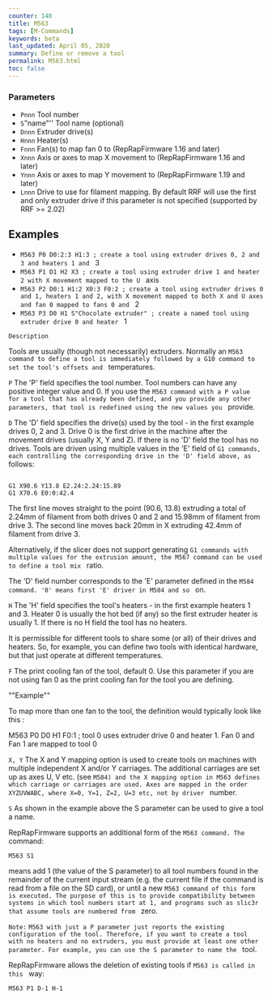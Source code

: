```yaml
---
counter: 140
title: M563
tags: [M-Commands] 
keywords: beta 
last_updated: April 05, 2020 
summary: Define or remove a tool 
permalink: M563.html
toc: false 
---
```



### Parameters

* `Pnnn` Tool number
* `S`"name"'' Tool name (optional)
* `Dnnn` Extruder drive(s)
* `Hnnn` Heater(s)
* `Fnnn` Fan(s) to map fan 0 to (RepRapFirmware 1.16 and later)
* `Xnnn` Axis or axes to map X movement to (RepRapFirmware 1.16 and later)
* `Ynnn` Axis or axes to map Y movement to (RepRapFirmware 1.19 and later)
* `Lnnn` Drive to use for filament mapping. By default RRF will use the first and only extruder drive if this parameter is not specified (supported by RRF >= 2.02)

## Examples

* ` M563 P0 D0:2:3 H1:3 ; create a tool using extruder drives 0, 2 and 3 and heaters 1 and  ` 3
* ` M563 P1 D1 H2 X3 ; create a tool using extruder drive 1 and heater 2 with X movement mapped to the U  ` axis
* ` M563 P2 D0:1 H1:2 X0:3 F0:2 ; create a tool using extruder drives 0 and 1, heaters 1 and 2, with X movement mapped to both X and U axes and fan 0 mapped to fans 0 and  ` 2
* ` M563 P3 D0 H1 S"Chocolate extruder" ; create a named tool using extruder drive 0 and heater  ` 1

`Description`

Tools are usually (though not necessarily) extruders. Normally an ` M563 command to define a tool is immediately followed by a G10 command to set the tool's offsets and  ` temperatures.

`P` The 'P' field specifies the tool number. Tool numbers can have any positive integer value and 0. If you use the ` M563 command with a P value for a tool that has already been defined, and you provide any other parameters, that tool is redefined using the new values you  ` provide.

`D` The 'D' field specifies the drive(s) used by the tool - in the first example drives 0, 2 and 3. Drive 0 is the first drive in the machine after the movement drives (usually X, Y and Z). If there is no 'D' field the tool has no drives. Tools are driven using multiple values in the 'E' field of ` G1 commands, each controlling the corresponding drive in the 'D' field above, as  ` follows:

```

G1 X90.6 Y13.8 E2.24:2.24:15.89
G1 X70.6 E0:0:42.4

```

The first line moves straight to the point (90.6, 13.8) extruding a total of 2.24mm of filament from both drives 0 and 2 and 15.98mm of filament from drive 3. The second line moves back 20mm in X extruding 42.4mm of filament from drive 3.

Alternatively, if the slicer does not support generating ` G1 commands with multiple values for the extrusion amount, the M567 command can be used to define a tool mix  ` ratio.

The 'D' field number corresponds to the 'E' parameter defined in the ` M584 command. '0' means first 'E' driver in M584 and so  ` on.

`H` The 'H' field specifies the tool's heaters - in the first example heaters 1 and 3. Heater 0 is usually the hot bed (if any) so the first extruder heater is usually 1. If there is no H field the tool has no heaters.

It is permissible for different tools to share some (or all) of their drives and heaters. So, for example, you can define two tools with identical hardware, but that just operate at different temperatures.

`F` The print cooling fan of the tool, default 0. Use this parameter if you are not using fan 0 as the print cooling fan for the tool you are defining.

""Example""

To map more than one fan to the tool, the definition would typically look like this :

M563 P0 D0 H1 F0:1 ; tool 0 uses extruder drive 0 and heater 1. Fan 0 and Fan 1 are mapped to tool 0

`X, Y` The X and Y mapping option is used to create tools on machines with multiple independent X and/or Y carriages. The additional carriages are set up as axes U, V etc. (see ` M584) and the X mapping option in M563 defines which carriage or carriages are used. Axes are mapped in the order XYZUVWABC, where X=0, Y=1, Z=2, U=3 etc, not by driver  ` number.

`S` As shown in the example above the S parameter can be used to give a tool a name.

RepRapFirmware supports an additional form of the ` M563 command. The  ` command:

```
M563 S1
```

means add 1 (the value of the S parameter) to all tool numbers found in the remainder of the current input stream (e.g. the current file if the command is read from a file on the SD card), or until a new ` M563 command of this form is executed. The purpose of this is to provide compatibility between systems in which tool numbers start at 1, and programs such as slic3r that assume tools are numbered from  ` zero.

`Note:` ` M563 with just a P parameter just reports the existing configuration of the tool. Therefore, if you want to create a tool with no heaters and no extruders, you must provide at least one other parameter. For example, you can use the S parameter to name the  ` tool.

RepRapFirmware allows the deletion of existing tools if ` M563 is called in this  ` way:

```
M563 P1 D-1 H-1
```

